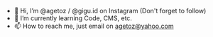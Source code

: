 - 👋 Hi, I’m @agetoz / @gigu.id on Instagram (Don't forget to follow)
- 🌱 I’m currently learning Code, CMS, etc.
- 📫 How to reach me, just email on agetoz@yahoo.com

<!---
agetoz/agetoz is a ✨ special ✨ repository because its `README.md` (this file) appears on your GitHub profile.
You can click the Preview link to take a look at your changes.
--->
